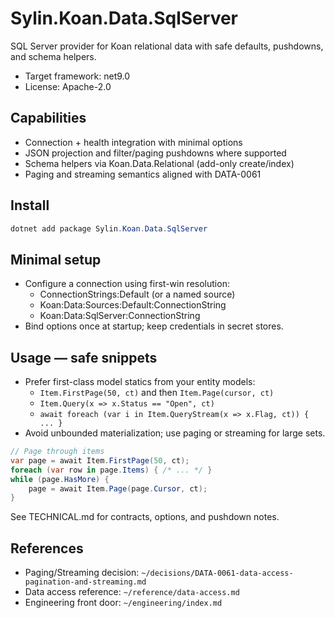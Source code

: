 # Sylin.Koan.Data.SqlServer

SQL Server provider for Koan relational data with safe defaults, pushdowns, and schema helpers.

- Target framework: net9.0
- License: Apache-2.0

## Capabilities
- Connection + health integration with minimal options
- JSON projection and filter/paging pushdowns where supported
- Schema helpers via Koan.Data.Relational (add-only create/index)
- Paging and streaming semantics aligned with DATA-0061

## Install

```powershell
dotnet add package Sylin.Koan.Data.SqlServer
```

## Minimal setup
- Configure a connection using first-win resolution:
	- ConnectionStrings:Default (or a named source)
	- Koan:Data:Sources:Default:ConnectionString
	- Koan:Data:SqlServer:ConnectionString
- Bind options once at startup; keep credentials in secret stores.

## Usage — safe snippets
- Prefer first-class model statics from your entity models:
	- `Item.FirstPage(50, ct)` and then `Item.Page(cursor, ct)`
	- `Item.Query(x => x.Status == "Open", ct)`
	- `await foreach (var i in Item.QueryStream(x => x.Flag, ct)) { ... }`
- Avoid unbounded materialization; use paging or streaming for large sets.

```csharp
// Page through items
var page = await Item.FirstPage(50, ct);
foreach (var row in page.Items) { /* ... */ }
while (page.HasMore) {
	page = await Item.Page(page.Cursor, ct);
}
```

See TECHNICAL.md for contracts, options, and pushdown notes.

## References
- Paging/Streaming decision: `~/decisions/DATA-0061-data-access-pagination-and-streaming.md`
- Data access reference: `~/reference/data-access.md`
- Engineering front door: `~/engineering/index.md`

